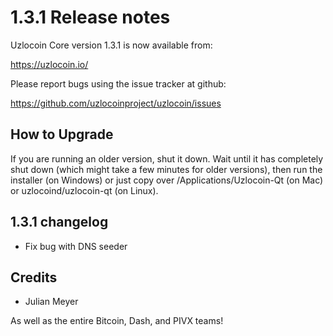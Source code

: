 1.3.1 Release notes
====================

Uzlocoin Core version 1.3.1 is now available from:

  https://uzlocoin.io/

Please report bugs using the issue tracker at github:

  https://github.com/uzlocoinproject/uzlocoin/issues


How to Upgrade
--------------

If you are running an older version, shut it down. Wait until it has completely
shut down (which might take a few minutes for older versions), then run the
installer (on Windows) or just copy over /Applications/Uzlocoin-Qt (on Mac) or
uzlocoind/uzlocoin-qt (on Linux).


1.3.1 changelog
----------------

- Fix bug with DNS seeder


Credits
--------

- Julian Meyer

As well as the entire Bitcoin, Dash, and PIVX teams!